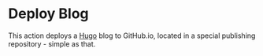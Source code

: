 # Deploy Blog

This action deploys a [Hugo](https://gohugo.io/) blog to GitHub.io, located in a special publishing repository - simple as that.
